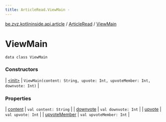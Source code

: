 ```yaml
---
title: ArticleRead.ViewMain - 
---
```


[be.zvz.kotlininside.api.article](../../index.html) / [ArticleRead](../index.html) / [ViewMain](./index.html)

# ViewMain

`data class ViewMain`

### Constructors

| [&lt;init&gt;](-init-.html) | `ViewMain(content: String, upvote: Int, upvoteMember: Int, downvote: Int)` |

### Properties

| [content](content.html) | `val content: String` |
| [downvote](downvote.html) | `val downvote: Int` |
| [upvote](upvote.html) | `val upvote: Int` |
| [upvoteMember](upvote-member.html) | `val upvoteMember: Int` |

